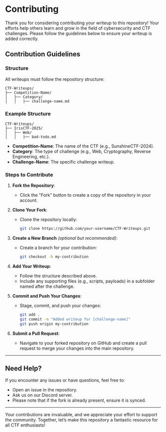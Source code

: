# Contributing

Thank you for considering contributing your writeup to this repository! Your efforts help others learn and grow in the field of cybersecurity and CTF challenges. Please follow the guidelines below to ensure your writeup is added correctly.

## Contribution Guidelines

### Structure

All writeups must follow the repository structure:

```
CTF-Writeups/
├── Competition-Name/
│   ├── Category/
│   │   ├── challenge-name.md
```

### Example Structure

```
CTF-Writeups/
├── IrisCTF-2025/
│   ├── Web/
│   │   ├── bad-todo.md
```

- **Competition-Name**: The name of the CTF (e.g., SunshineCTF-2024).
- **Category**: The type of challenge (e.g., Web, Cryptography, Reverse Engineering, etc.).
- **Challenge-Name**: The specific challenge writeup.

### Steps to Contribute

1. **Fork the Repository**:
   - Click the "Fork" button to create a copy of the repository in your account.

2. **Clone Your Fork**:
   - Clone the repository locally:
     ```bash
     git clone https://github.com/your-username/CTF-Writeups.git
     ```

3. **Create a New Branch** *(optional but recommended)*:
   - Create a branch for your contribution:
     ```bash
     git checkout -b my-contribution
     ```

4. **Add Your Writeup**:
   - Follow the structure described above.
   - Include any supporting files (e.g., scripts, payloads) in a subfolder named after the challenge.

5. **Commit and Push Your Changes**:
   - Stage, commit, and push your changes:
     ```bash
     git add .
     git commit -m "Added writeup for [challenge-name]"
     git push origin my-contribution
     ```

6. **Submit a Pull Request**:
   - Navigate to your forked repository on GitHub and create a pull request to merge your changes into the main repository.

---

## Need Help?

If you encounter any issues or have questions, feel free to:
- Open an issue in the repository.
- Ask us on our Discord server.
- Please note that if the fork is already present, ensure it is synced.

---

Your contributions are invaluable, and we appreciate your effort to support the community. Together, let’s make this repository a fantastic resource for all CTF enthusiasts!
